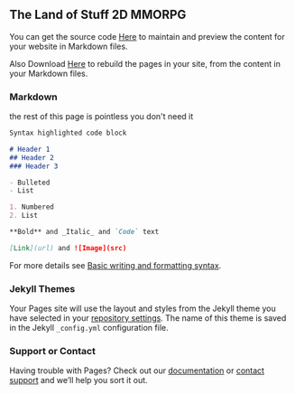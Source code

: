## The Land of Stuff 2D MMORPG 
You can get the source code [Here](https://github.com/SomeGithubPerson/LOGRPG/edit/gh-pages/index.md) to maintain and preview the content for your website in Markdown files.

Also Download [Here](https://jekyllrb.com/) to rebuild the pages in your site, from the content in your Markdown files.

### Markdown

the rest of this page is pointless you don't need it

```markdown
Syntax highlighted code block

# Header 1
## Header 2
### Header 3

- Bulleted
- List

1. Numbered
2. List

**Bold** and _Italic_ and `Code` text

[Link](url) and ![Image](src)
```

For more details see [Basic writing and formatting syntax](https://docs.github.com/en/github/writing-on-github/getting-started-with-writing-and-formatting-on-github/basic-writing-and-formatting-syntax).

### Jekyll Themes

Your Pages site will use the layout and styles from the Jekyll theme you have selected in your [repository settings](https://github.com/SomeGithubPerson/LOGRPG/settings/pages). The name of this theme is saved in the Jekyll `_config.yml` configuration file.

### Support or Contact

Having trouble with Pages? Check out our [documentation](https://docs.github.com/categories/github-pages-basics/) or [contact support](https://support.github.com/contact) and we’ll help you sort it out.
